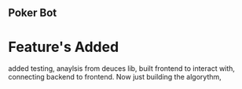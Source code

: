 ## Poker Bot

# Feature's Added
added testing, anaylsis from deuces lib, built frontend to interact with, connecting backend to frontend. Now just building the algorythm,  

